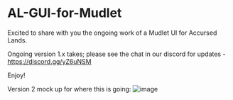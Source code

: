 # AL-GUI-for-Mudlet

Excited to share with you the ongoing work of a Mudlet UI for Accursed Lands.

Ongoing version 1.x takes; please see the chat in our discord for updates - https://discord.gg/yZ6uNSM

Enjoy!

Version 2 mock up for where this is going:
![image](https://user-images.githubusercontent.com/59232016/202612971-754f0c50-549e-4b5b-86d5-d1bd703c49a7.png)
